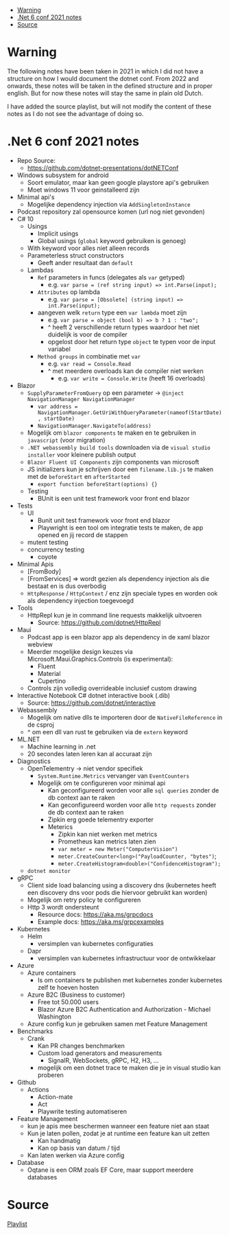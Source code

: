- [Warning](#warning)
- [.Net 6 conf 2021 notes](#net-6-conf-2021-notes)
- [Source](#source)

# Warning
The following notes have been taken in 2021 in which I did not have a structure on how I would document the dotnet conf.
From 2022 and onwards, these notes will be taken in the defined structure and in proper english.
But for now these notes will stay the same in plain old Dutch.

I have added the source playlist, but will not modify the content of these notes as I do not see the advantage of doing so.

# .Net 6 conf 2021 notes
* Repo Source:
    * https://github.com/dotnet-presentations/dotNETConf
* Windows subsystem for android
    * Soort emulator, maar kan geen google playstore api's gebruiken
    * Moet windows 11 voor geinstalleerd zijn
* Minimal api's
    * Mogelijke dependency injection via `AddSingletonInstance`
* Podcast repository zal opensource komen (url nog niet gevonden)
* C# 10
    * Usings 
        * Implicit usings
        * Global usings (`global` keyword gebruiken is genoeg)
    * With keyword voor alles niet alleen records
    * Parameterless struct constructors
        * Geeft ander resultaat dan `default`
    * Lambdas
        * `Ref` parameters in funcs (delegates als `var` getyped)
            * e.g. `var parse = (ref string input) => int.Parse(input);`
        * `Attributes` op lambda
            * e.g. `var parse = [Obsolete] (string input) => int.Parse(input);`
        * aangeven welk `return` type een `var lambda` moet zijn
            * e.g. `var parse = object (bool b) => b ? 1 : "two";` 
            * ^ heeft 2 verschillende return types waardoor het niet duidelijk is voor de compiler
            * opgelost door het return type `object` te typen voor de input variabel
        * `Method groups` in combinatie met `var`
            * e.g. `var read = Console.Read`
            * ^ met meerdere overloads kan de compiler niet werken
                * e.g. `var write = Console.Write` (heeft 16 overloads)
* Blazor
    * `SupplyParameterFromQuery` op een parameter -> `@inject NavigationManager NavigationManager`
        * `var address = NavigationManager.GetUriWithQueryParameter(nameof(StartDate), startDate)`
        * `NavigationManager.NavigateTo(address)`
    * Mogelijk om `blazor components` te maken en te gebruiken in `javascript` (voor migration)
    * `.NET webassembly build tools` downloaden via de `visual studio installer` voor kleinere publish output
    * `Blazor Fluent UI Components` zijn components van microsoft
    * JS initializers kun je schrijven door een `filename.lib.js` te maken met de `beforeStart` en `afterStarted`
        * `export function beforeStart(options) {}`
    * Testing
        * BUnit is een unit test framework voor front end blazor
* Tests
    * UI
        * Bunit unit test framework voor front end blazor
        * Playwright is een tool om integratie tests te maken, de app opened en jij record de stappen
    * mutent testing
    * concurrency testing
        * coyote
* Minimal Apis
    * [FromBody] 
    * [FromServices] => wordt gezien als dependency injection als die bestaat en is dus overbodig
    * `HttpResponse` / `HttpContext` / enz zijn speciale types en worden ook als dependency injection toegevoegd
* Tools
    * HttpRepl kun je in command line requests makkelijk uitvoeren
        * Source: https://github.com/dotnet/HttpRepl
* Maui
    * Podcast app is een blazor app als dependency in de xaml blazor webview
    * Meerder mogelijke design keuzes via Microsoft.Maui.Graphics.Controls (is experimental):
        * Fluent
        * Material
        * Cupertino
    * Controls zijn volledig overrideable inclusief custom drawing
* Interactive Notebook C# dotnet interactive book (.dib)
    * Source: https://github.com/dotnet/interactive
* Webassembly
    * Mogelijk om native dlls te importeren door de `NativeFileReference` in de csproj
    * ^ om een dll van rust te gebruiken via de `extern` keyword
* ML.NET
    * Machine learning in .net
    * 20 secondes laten leren kan al accuraat zijn
* Diagnostics
    * OpenTelementry -> niet vendor specifiek
        * `System.Runtime.Metrics` vervanger van `EventCounters`
        * Mogelijk om te configureren voor minimal api
            * Kan geconfigureerd worden voor alle `sql queries` zonder de db context aan te raken
            * Kan geconfigureerd worden voor alle `http requests` zonder de db context aan te raken
            * Zipkin erg goede telementry exporter
            * Meterics
                * Zipkin kan niet werken met metrics
                * Prometheus kan metrics laten zien
                * `var meter = new Meter("ComputerVision")`
                * `meter.CreateCounter<long>("PayloadCounter, "bytes")`;
                * `meter.CreateHistogram<double>("ConfidenceHistogram");`
    * `dotnet monitor`
* gRPC
    * Client side load balancing using a discovery dns (kubernetes heeft een discovery dns voor pods die hiervoor gebruikt kan worden)
    * Mogelijk om retry policy te configureren
    * Http 3 wordt ondersteunt
        * Resource docs: https://aka.ms/grpcdocs
        * Example docs:  https://aka.ms/grpcexamples
* Kubernetes
    * Helm
        * versimplen van kubernetes configuraties
    * Dapr
        * versimplen van kubernetes infrastructuur voor de ontwikkelaar
* Azure
    * Azure containers
        * Is om containers te publishen met kubernetes zonder kubernetes zelf te hoeven hosten
    * Azure B2C (Business to customer)
        * Free tot 50.000 users
        * Blazor Azure B2C Authentication and Authorization - Michael Washington
    * Azure config kun je gebruiken samen met Feature Management
* Benchmarks
    * Crank
        * Kan PR changes benchmarken
        * Custom load generators and measurements
            * SignalR, WebSockets, gRPC, H2, H3, ...
        * mogelijk om een dotnet trace te maken die je in visual studio kan proberen
* Github
    * Actions
        * Action-mate
        * Act
        * Playwrite testing automatiseren
* Feature Management
    * kun je apis mee beschermen wanneer een feature niet aan staat
    * Kun je laten pollen, zodat je at runtime een feature kan uit zetten
        * Kan handmatig
        * Kan op basis van datum / tijd
    * Kan laten werken via Azure config
* Database
    * Oqtane is een ORM zoals EF Core, maar support meerdere databases

# Source
[Playlist](https://www.youtube.com/playlist?list=PLdo4fOcmZ0oVFtp9MDEBNbA2sSqYvXSXO)